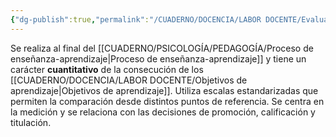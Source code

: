 ```yaml
---
{"dg-publish":true,"permalink":"/CUADERNO/DOCENCIA/LABOR DOCENTE/Evaluación sumativa/"}
---
```


Se realiza al final del [[CUADERNO/PSICOLOGÍA/PEDAGOGÍA/Proceso de enseñanza-aprendizaje\|Proceso de enseñanza-aprendizaje]] y tiene un carácter **cuantitativo** de la consecución de los [[CUADERNO/DOCENCIA/LABOR DOCENTE/Objetivos de aprendizaje\|Objetivos de aprendizaje]]. Utiliza escalas estandarizadas que permiten la comparación desde distintos puntos de referencia. Se centra en la medición y se relaciona con las decisiones de promoción, calificación y titulación.